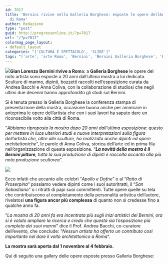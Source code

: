 ```yaml
---
id: 7017
title: 'Bernini rivive nella Galleria Borghese: esposte le opere dell&#8217;architetto
  di Roma'
author: Redazione
type: "post"
guid: http://progressonline.it/?p=7017
url: "/?p=7017"
colormag_page_layout:
- default_layout
categories: "['CULTURA E SPETTACOLO', 'SLIDE']"
tags: "['arte', 'arte Roma', 'Bernini', 'Bernini Galleria Borghese', 'Bernini mostra Roma', 'Bernini Roma', 'Galleria Borghese', 'Galleria Borghese mostra', 'Galleria Borghese Roma', 'Mostra Bernini', 'mostre roma']"
---
```


![](https://progressonline.it/wp-content/uploads/2017/10/06_gb_bernini_web_530x350_immagine_news_thumbnail-300x198.jpg)**Gian Lorenzo Bernini rivive a Rom**a: a **Galleria Borghese** le opere del noto artista sono esposte a 20 anni dall’ultima mostra a lui dedicata. Sculture di marmo, dipinti, bozzetti raccolti nell’esposizione curata da Andrea Bacchi e Anna Coliva, con la collaborazione di studiosi che negli ultimi due decenni hanno approfondito gli studi sul Bernini.

Si è tenuta presso la Galleria Borghese la conferenza stampa di presentazione della mostra, occasione buona anche per ammirare in anteprima le opere dell’artista che con i suoi lavori ha saputo dare un riconoscibile volto alla città di Roma.

“*Abbiamo riproposto la mostra dopo 20 anni dall’ultima esposizione: questo per mettere in luce ulteriori studi e nuove interpretazioni sulla figura dell’artista che, oltre alle sculture, ha realizzato anche dipinti ed opere architettoniche*“, le parole di Anna Coliva, storica dell’arte ed in prima fila nell’organizzazione di questa esposizione. “***La novità della mostra è il Bernini pittore**, tutta la sua produzione di dipinti è raccolta accanto alla più nota produzione scultorea*“.

![](https://progressonline.it/wp-content/uploads/2017/10/20171030_121034-e1509372718635-225x300.jpg)

Ecco infatti che accanto alle celebri “*Apollo e Dafne*” o al “*Ratto di Proserpina*” possiamo vedere dipinti come i suoi autoritratti, il “*San Sebastiano*” o i ritratti di papi suoi committenti. Tutte opere quelle su tela che contribuiscono al completamento della personalità artistica dell’autore, rivelatosi **una figura ancor più complessa** di quanto non si credesse fino a qualche anno fa.

“*La mostra di 20 anni fa era incentrata più sugli inizi artistici del Bernini, ora si è voluto ampliare la ricerca e credo che questa sia l’esposizione più completa dei suoi marmi*” dice il Prof. Andrea Bacchi, co-curatore dell’evento, che conclude: “*Nessun artista ha offerto un contributo così importante nel dare il volto architettonico a Roma*“.

**La mostra sarà aperta dal 1 novembre al 4 febbraio.**

Qui di seguito una gallery delle opere esposte presso Galleria Borghese: